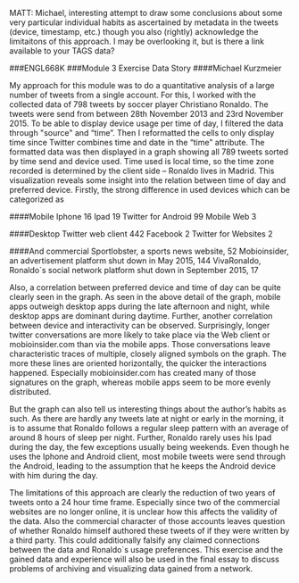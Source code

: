 MATT: Michael, interesting attempt to draw some conclusions about some very particular individual habits as ascertained by metadata in the tweets (device, timestamp, etc.) though you also (rightly) acknowledge the limitaitons of this approach. I may be overlooking it, but is there a link available to your TAGS data?


###ENGL668K
###Module 3 Exercise Data Story
####Michael Kurzmeier

My approach for this module was to do a quantitative analysis of a large number of
tweets from a single account. For this, I worked with the collected data of 798 tweets by
soccer player Christiano Ronaldo. The tweets were send from between 28th November 2013
and 23rd November 2015. To be able to display device usage per time of day, I filtered the
data through "source" and “time”. Then I reformatted the cells to only display time since
Twitter combines time and date in the “time" attribute.
The formatted data was then displayed in a graph showing all 789 tweets sorted by
time send and device used. Time used is local time, so the time zone recorded is determined
by the client side – Ronaldo lives in Madrid.
This visualization reveals some insight into the relation between time of day and
preferred device. Firstly, the strong difference in used devices which can be categorized as

####Mobile
Iphone 16
Ipad 19
Twitter for Android 99
Mobile Web 3

####Desktop
Twitter web client 442
Facebook 2
Twitter for Websites 2

####And commercial
Sportlobster, a sports news website, 52
Mobioinsider, an advertisement platform shut down in May 2015, 144
VivaRonaldo, Ronaldo`s social network platform shut down in September 2015, 17

Also, a correlation between preferred device and time of day can be quite clearly
seen in the graph. As seen in the above detail of the graph, mobile apps outweigh desktop
apps during the late afternoon and night, while desktop apps are dominant during daytime.
Further, another correlation between device and
interactivity can be observed. Surprisingly, longer twitter
conversations are more likely to take place via the Web
client or mobioinsider.com than via the mobile apps. Those
conversations leave characteristic traces of multiple, closely
aligned symbols on the graph. The more these lines are
oriented horizontally, the quicker the interactions happened.
Especially mobioinsider.com has created many of those
signatures on the graph, whereas mobile apps seem to be
more evenly distributed.

But the graph can also tell us interesting things
about the author’s habits as such. As there are hardly any
tweets late at night or early in the morning, it is to assume
that Ronaldo follows a regular sleep pattern with an average
of around 8 hours of sleep per night. Further, Ronaldo rarely
uses his Ipad during the day, the few exceptions usually
being weekends. Even though he uses the Iphone and Android client, most mobile tweets
were send through the Android, leading to the assumption that he keeps the Android device
with him during the day.

The limitations of this approach are clearly the reduction of two years of tweets onto a
24 hour time frame. Especially since two of the commercial websites are no longer online, it is
unclear how this affects the validity of the data. Also the commercial character of those
accounts leaves question of whether Ronaldo himself authored these tweets of if they were
written by a third party. This could additionally falsify any claimed connections between the
data and Ronaldo`s usage preferences. This exercise and the gained data and experience
will also be used in the final essay to discuss problems of archiving and visualizing data
gained from a network.
